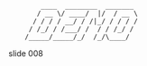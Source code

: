             ____  ________  _______
           / __ \/ ____/  |/  / __ \
          / / / / __/ / /|_/ / / / /
         / /_/ / /___/ /  / / /_/ /
        /_____/_____/_/  /_/\____/

















































































slide 008
